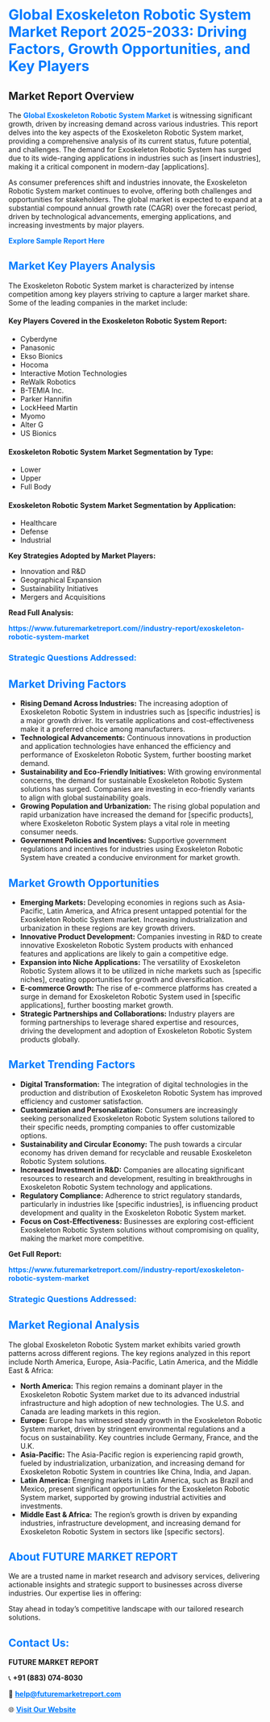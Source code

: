 <h1 style="color: #007BFF;">Global Exoskeleton Robotic System Market Report 2025-2033: Driving Factors, Growth Opportunities, and Key Players</h1>

<section id="overview">
<h2>Market Report Overview</h2>
<p>The <a href="https://www.futuremarketreport.com//industry-report/exoskeleton-robotic-system-market" style="color: #007BFF; text-decoration: none;"><strong>Global Exoskeleton Robotic System Market</strong></a> is witnessing significant growth, driven by increasing demand across various industries. This report delves into the key aspects of the Exoskeleton Robotic System market, providing a comprehensive analysis of its current status, future potential, and challenges. The demand for Exoskeleton Robotic System has surged due to its wide-ranging applications in industries such as [insert industries], making it a critical component in modern-day [applications].</p>
<p>As consumer preferences shift and industries innovate, the Exoskeleton Robotic System market continues to evolve, offering both challenges and opportunities for stakeholders. The global market is expected to expand at a substantial compound annual growth rate (CAGR) over the forecast period, driven by technological advancements, emerging applications, and increasing investments by major players.</p>
</section>

<section id="overview">
<p><a href="https://www.futuremarketreport.com//request-sample/reportId=64522" style="color: #007BFF; text-decoration: none;"><strong>Explore Sample Report Here</strong></a></p>
</section>

<section id="key-players">
<h2 style="color: #007BFF;">Market Key Players Analysis</h2>
<p>The Exoskeleton Robotic System market is characterized by intense competition among key players striving to capture a larger market share. Some of the leading companies in the market include:</p>
<h4>Key Players Covered in the Exoskeleton Robotic System Report:</h4>
<ul><li>Cyberdyne</li><li>Panasonic</li><li>Ekso Bionics</li><li>Hocoma</li><li>Interactive Motion Technologies</li><li>ReWalk Robotics</li><li>B-TEMIA Inc.</li><li>Parker Hannifin</li><li>LockHeed Martin</li><li>Myomo</li><li>Alter G</li><li>US Bionics</li></ul>
<h4>Exoskeleton Robotic System Market Segmentation by Type:</h4>
<ul><li>Lower</li><li>Upper</li><li>Full Body</li></ul>

<h4>Exoskeleton Robotic System Market Segmentation by Application:</h4>
<ul><li>Healthcare</li><li>Defense</li><li>Industrial</li></ul>
<p><strong>Key Strategies Adopted by Market Players:</strong></p>
<ul>
<li>Innovation and R&D</li>
<li>Geographical Expansion</li>
<li>Sustainability Initiatives</li>
<li>Mergers and Acquisitions</li>
</ul>
</section>

<section>
<p><strong>Read Full Analysis: </strong></p><a href="https://www.futuremarketreport.com//industry-report/exoskeleton-robotic-system-market" style="color: #007BFF; text-decoration: none;"><strong>https://www.futuremarketreport.com//industry-report/exoskeleton-robotic-system-market</strong></a>
<h3 style="color: #007BFF;">Strategic Questions Addressed:</h3>
</section>

<section id="driving-factors">
<h2 style="color: #007BFF;">Market Driving Factors</h2>
<ul>
<li><strong>Rising Demand Across Industries:</strong> The increasing adoption of Exoskeleton Robotic System in industries such as [specific industries] is a major growth driver. Its versatile applications and cost-effectiveness make it a preferred choice among manufacturers.</li>
<li><strong>Technological Advancements:</strong> Continuous innovations in production and application technologies have enhanced the efficiency and performance of Exoskeleton Robotic System, further boosting market demand.</li>
<li><strong>Sustainability and Eco-Friendly Initiatives:</strong> With growing environmental concerns, the demand for sustainable Exoskeleton Robotic System solutions has surged. Companies are investing in eco-friendly variants to align with global sustainability goals.</li>
<li><strong>Growing Population and Urbanization:</strong> The rising global population and rapid urbanization have increased the demand for [specific products], where Exoskeleton Robotic System plays a vital role in meeting consumer needs.</li>
<li><strong>Government Policies and Incentives:</strong> Supportive government regulations and incentives for industries using Exoskeleton Robotic System have created a conducive environment for market growth.</li>
</ul>
</section>

<section id="growth-opportunities">
<h2 style="color: #007BFF;">Market Growth Opportunities</h2>
<ul>
<li><strong>Emerging Markets:</strong> Developing economies in regions such as Asia-Pacific, Latin America, and Africa present untapped potential for the Exoskeleton Robotic System market. Increasing industrialization and urbanization in these regions are key growth drivers.</li>
<li><strong>Innovative Product Development:</strong> Companies investing in R&D to create innovative Exoskeleton Robotic System products with enhanced features and applications are likely to gain a competitive edge.</li>
<li><strong>Expansion into Niche Applications:</strong> The versatility of Exoskeleton Robotic System allows it to be utilized in niche markets such as [specific niches], creating opportunities for growth and diversification.</li>
<li><strong>E-commerce Growth:</strong> The rise of e-commerce platforms has created a surge in demand for Exoskeleton Robotic System used in [specific applications], further boosting market growth.</li>
<li><strong>Strategic Partnerships and Collaborations:</strong> Industry players are forming partnerships to leverage shared expertise and resources, driving the development and adoption of Exoskeleton Robotic System products globally.</li>
</ul>
</section>

<section id="trending-factors">
<h2 style="color: #007BFF;">Market Trending Factors</h2>
<ul>
<li><strong>Digital Transformation:</strong> The integration of digital technologies in the production and distribution of Exoskeleton Robotic System has improved efficiency and customer satisfaction.</li>
<li><strong>Customization and Personalization:</strong> Consumers are increasingly seeking personalized Exoskeleton Robotic System solutions tailored to their specific needs, prompting companies to offer customizable options.</li>
<li><strong>Sustainability and Circular Economy:</strong> The push towards a circular economy has driven demand for recyclable and reusable Exoskeleton Robotic System solutions.</li>
<li><strong>Increased Investment in R&D:</strong> Companies are allocating significant resources to research and development, resulting in breakthroughs in Exoskeleton Robotic System technology and applications.</li>
<li><strong>Regulatory Compliance:</strong> Adherence to strict regulatory standards, particularly in industries like [specific industries], is influencing product development and quality in the Exoskeleton Robotic System market.</li>
<li><strong>Focus on Cost-Effectiveness:</strong> Businesses are exploring cost-efficient Exoskeleton Robotic System solutions without compromising on quality, making the market more competitive.</li>
</ul>
</section>

<section>
<p><strong>Get Full Report: </strong></p><a href="https://www.futuremarketreport.com//industry-report/exoskeleton-robotic-system-market" style="color: #007BFF; text-decoration: none;"><strong>https://www.futuremarketreport.com//industry-report/exoskeleton-robotic-system-market</strong></a>
<h3 style="color: #007BFF;">Strategic Questions Addressed:</h3>
</section>


<section id="regional-analysis">
<h2 style="color: #007BFF;">Market Regional Analysis</h2>
<p>The global Exoskeleton Robotic System market exhibits varied growth patterns across different regions. The key regions analyzed in this report include North America, Europe, Asia-Pacific, Latin America, and the Middle East & Africa:</p>
<ul>
<li><strong>North America:</strong> This region remains a dominant player in the Exoskeleton Robotic System market due to its advanced industrial infrastructure and high adoption of new technologies. The U.S. and Canada are leading markets in this region.</li>
<li><strong>Europe:</strong> Europe has witnessed steady growth in the Exoskeleton Robotic System market, driven by stringent environmental regulations and a focus on sustainability. Key countries include Germany, France, and the U.K.</li>
<li><strong>Asia-Pacific:</strong> The Asia-Pacific region is experiencing rapid growth, fueled by industrialization, urbanization, and increasing demand for Exoskeleton Robotic System in countries like China, India, and Japan.</li>
<li><strong>Latin America:</strong> Emerging markets in Latin America, such as Brazil and Mexico, present significant opportunities for the Exoskeleton Robotic System market, supported by growing industrial activities and investments.</li>
<li><strong>Middle East & Africa:</strong> The region’s growth is driven by expanding industries, infrastructure development, and increasing demand for Exoskeleton Robotic System in sectors like [specific sectors].</li>
</ul>
</section>

<footer>
<h2 style="color: #007BFF;">About FUTURE MARKET REPORT</h2>
<p>We are a trusted name in market research and advisory services, delivering actionable insights and strategic support to businesses across diverse industries. Our expertise lies in offering:</p>

<p>Stay ahead in today’s competitive landscape with our tailored research solutions.</p>

<h2 style="color: #007BFF;">Contact Us:</h2>
<p><strong>FUTURE MARKET REPORT</strong></p>
<p>📞 <strong>+91 (883) 074-8030</strong></p>
<p>📧 <strong><a href="mailto:help@futuremarketreport.com" style="color: #007BFF;">help@futuremarketreport.com</a></strong></p>
<p>🌐 <strong><a href="https://www.futuremarketreport.com/" style="color: #007BFF;">Visit Our Website</a></strong></p>
</footer>